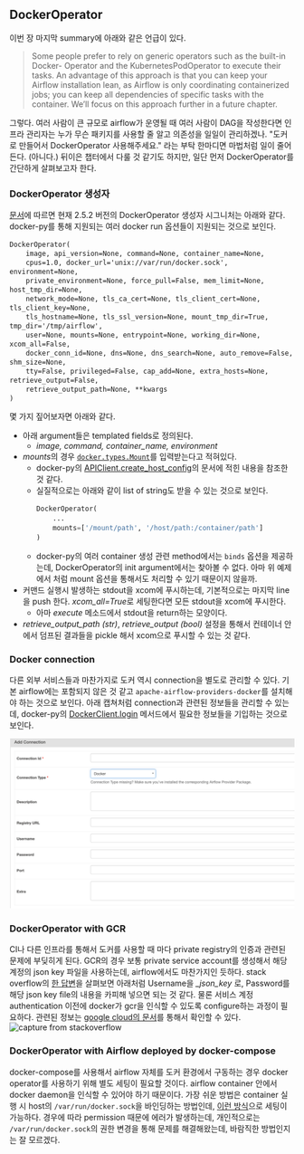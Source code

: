 ## DockerOperator

이번 장 마지막 summary에 아래와 같은 언급이 있다.

> Some people prefer to rely on generic operators such as the built-in Docker-
Operator and the KubernetesPodOperator to execute their tasks. An advantage
of this approach is that you can keep your Airflow installation lean, as Airflow is
only coordinating containerized jobs; you can keep all dependencies of specific
tasks with the container. We’ll focus on this approach further in a future chapter.

그렇다. 여러 사람이 큰 규모로 airflow가 운영될 때 여러 사람이 DAG을 작성한다면
인프라 관리자는 누가 무슨 패키지를 사용할 줄 알고 의존성을 일일이 관리하겠나.
"도커로 만들어서 DockerOperator 사용해주세요." 라는 부탁 한마디면 마법처럼 일이 줄어든다. (아니다.)
뒤이은 챕터에서 다룰 것 같기도 하지만, 일단 먼저 DockerOperator를 간단하게 살펴보고자 한다.


### DockerOperator 생성자
[문서](https://airflow.apache.org/docs/apache-airflow-providers-docker/stable/_api/airflow/providers/docker/operators/docker/index.html)에 따르면 현재 2.5.2 버전의 DockerOperator 생성자 시그니처는 아래와 같다. docker-py를 통해 지원되는 여러 docker run 옵션들이 지원되는 것으로 보인다.

```
DockerOperator(
    image, api_version=None, command=None, container_name=None,
    cpus=1.0, docker_url='unix://var/run/docker.sock', environment=None,
    private_environment=None, force_pull=False, mem_limit=None, host_tmp_dir=None,
    network_mode=None, tls_ca_cert=None, tls_client_cert=None, tls_client_key=None,
    tls_hostname=None, tls_ssl_version=None, mount_tmp_dir=True, tmp_dir='/tmp/airflow',
    user=None, mounts=None, entrypoint=None, working_dir=None, xcom_all=False,
    docker_conn_id=None, dns=None, dns_search=None, auto_remove=False, shm_size=None,
    tty=False, privileged=False, cap_add=None, extra_hosts=None, retrieve_output=False,
    retrieve_output_path=None, **kwargs
)
```

몇 가지 짚어보자면 아래와 같다.

 - 아래 argument들은 templated fields로 정의된다.
   - *image, command, container_name, environment*
 - *mounts*의 경우 [`docker.types.Mount`](https://docker-py.readthedocs.io/en/stable/api.html#docker.types.Mount)를 입력받는다고 적혀있다.
   - docker-py의 [APIClient.create_host_config](https://docker-py.readthedocs.io/en/stable/api.html#docker.api.container.ContainerApiMixin.create_host_config)의 문서에 적힌 내용을 참조한 것 같다.
   - 실질적으로는 아래와 같이 list of string도 받을 수 있는 것으로 보인다.
        ```python
        DockerOperator(
            ...
            mounts=['/mount/path', '/host/path:/container/path']
        )
        ```
    - docker-py의 여러 container 생성 관련 method에서는 `binds` 옵션을 제공하는데, DockerOperator의 init argument에서는 찾아볼 수 없다. 아마 위 예제에서 처럼 mount 옵션을 통해서도 처리할 수 있기 때문이지 않을까.
 - 커맨드 실행시 발생하는 stdout을 xcom에 푸시하는데, 기본적으로는 마지막 line을 push 한다. *xcom_all=True*로 세팅한다면 모든 stdout을 xcom에 푸시한다.
   - 아마 *execute* 메소드에서 stdout을 return하는 모양이다.
 - *retrieve_output_path (str)*, *retrieve_output (bool)* 설정을 통해서 컨테이너 안에서 덤프된 결과들을 pickle 해서 xcom으로 푸시할 수 있는 것 같다.


### Docker connection
다른 외부 서비스들과 마찬가지로 도커 역시 connection을 별도로 관리할 수 있다. 기본 airflow에는 포함되지 않은 것 같고
`apache-airflow-providers-docker`를 설치해야 하는 것으로 보인다. 아래 캡쳐처럼 connection과 관련된 정보들을
관리할 수 있는데, docker-py의 [DockerClient.login](https://docker-py.readthedocs.io/en/stable/client.html#docker.client.DockerClient.login) 메서드에서 필요한 정보들을 기입하는 것으로 보인다.

![docker_operator_img_01](./images/docker_operator_img_01.png)


### DockerOperator with GCR
CI나 다른 인프라를 통해서 도커를 사용할 때 마다 private registry의 인증과 관련된 문제에 부딪히게 된다.
GCR의 경우 보통 private service account를 생성해서 해당 계정의 json key 파일을 사용하는데, airflow에서도 마찬가지인 듯하다.
stack overflow의 [한 답변](https://stackoverflow.com/questions/58733579/airflow-pull-docker-image-from-private-google-container-repository)을 살펴보면 아래처럼 Username을 *_json_key* 로,
Password를 해당 json key file의 내용을 카피해 넣으면 되는 것 같다.
물론 서비스 계정 authentication 이전에 docker가 gcr을 인식할 수 있도록 configure하는 과정이 필요하다.
관련된 정보는 [google cloud의 문서](https://cloud.google.com/container-registry/docs/advanced-authentication?hl=ko)를 통해서 확인할 수 있다.
![capture from stackoverflow](https://i.stack.imgur.com/2GM4e.png)


### DockerOperator with Airflow deployed by docker-compose
docker-compose를 사용해서 airflow 자체를 도커 환경에서 구동하는 경우 docker operator를 사용하기 위해 별도 세팅이 필요할 것이다.
airflow container 안에서 docker daemon을 인식할 수 있어야 하기 때문이다.
가장 쉬운 방법은 container 실행 시 host의 `/var/run/docker.sock`을 바인딩하는 방법인데, [이런 방식](https://github.com/fclesio/airflow-docker-operator-with-compose/blob/main/docker-compose.yaml#L59)으로 세팅이 가능하다.
경우에 따라 permission 때문에 에러가 발생하는데, 개인적으로는 `/var/run/docker.sock`의 권한 변경을 통해 문제를 해결해왔는데, 바람직한 방법인지는 잘 모르겠다.